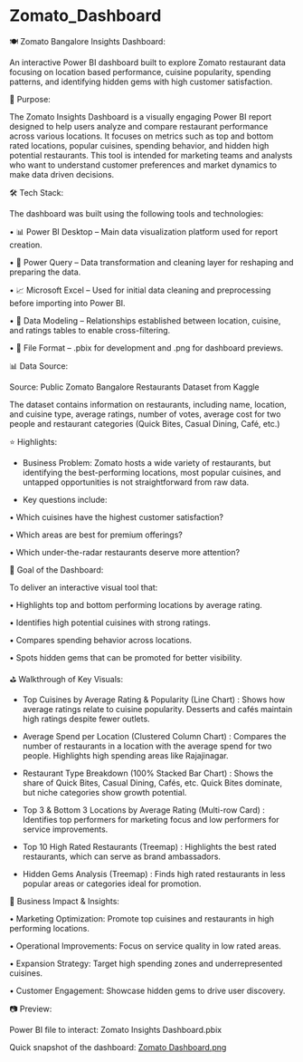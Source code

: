 # Zomato_Dashboard
🍽️ Zomato Bangalore Insights Dashboard:

An interactive Power BI dashboard built to explore Zomato restaurant data focusing on location based performance, cuisine popularity, spending patterns, and identifying hidden gems with high customer satisfaction.

📄 Purpose:

The Zomato Insights Dashboard is a visually engaging Power BI report designed to help users analyze and compare restaurant performance across various locations. It focuses on metrics such as top and bottom rated locations, popular cuisines, spending behavior, and hidden high potential restaurants. This tool is intended for marketing teams and analysts who want to understand customer preferences and market dynamics to make data driven decisions.

🛠 Tech Stack:

The dashboard was built using the following tools and technologies:

•	📊 Power BI Desktop – Main data visualization platform used for report creation.

•	📂 Power Query – Data transformation and cleaning layer for reshaping and preparing the data.

•	📈 Microsoft Excel – Used for initial data cleaning and preprocessing before importing into Power BI.

•	📝 Data Modeling – Relationships established between location, cuisine, and ratings tables to enable cross-filtering.

•	📁 File Format – .pbix for development and .png for dashboard previews.

📊 Data Source:

Source: Public Zomato  Bangalore Restaurants Dataset from Kaggle

The dataset contains information on restaurants, including name, location, and cuisine type, average ratings, number of votes, average cost for two people and restaurant categories (Quick Bites, Casual Dining, Café, etc.)

⭐ Highlights:

- Business Problem:
Zomato hosts a wide variety of restaurants, but identifying the best-performing locations, most popular cuisines, and untapped opportunities is not straightforward from raw data.

- Key questions include:

•	Which cuisines have the highest customer satisfaction?

•	Which areas are best for premium offerings?

•	Which under-the-radar restaurants deserve more attention?

🎯 Goal of the Dashboard:

To deliver an interactive visual tool that:

•	Highlights top and bottom performing locations by average rating.

•	Identifies high potential cuisines with strong ratings.

•	Compares spending behavior across locations.

•	Spots hidden gems that can be promoted for better visibility.

⛳ Walkthrough of Key Visuals:

-	Top Cuisines by Average Rating & Popularity (Line Chart) : Shows how average ratings relate to cuisine popularity. Desserts and cafés maintain high ratings despite fewer outlets.

-	Average Spend per Location (Clustered Column Chart) : Compares the number of restaurants in a location with the average spend for two people. Highlights high spending areas like Rajajinagar.

-	Restaurant Type Breakdown (100% Stacked Bar Chart) :	Shows the share of Quick Bites, Casual Dining, Cafés, etc. Quick Bites dominate, but niche categories show growth potential.

-	Top 3 & Bottom 3 Locations by Average Rating (Multi-row Card) :	Identifies top performers for marketing focus and low performers for service improvements.

-	Top 10 High Rated Restaurants (Treemap) :	Highlights the best rated restaurants, which can serve as brand ambassadors.

-	Hidden Gems Analysis (Treemap) :	Finds high rated restaurants in less popular areas or categories ideal for promotion.


💼 Business Impact & Insights:

•	Marketing Optimization: Promote top cuisines and restaurants in high performing locations.

•	Operational Improvements: Focus on service quality in low rated areas.

•	Expansion Strategy: Target high spending zones and underrepresented cuisines.

•	Customer Engagement: Showcase hidden gems to drive user discovery.

📷 Preview:

Power BI file to interact: Zomato Insights Dashboard.pbix

Quick snapshot of the dashboard: [Zomato Dashboard.png](https://github.com/sanskratiii/Zomato_Dashboard/blob/main/Zomato%20Dashboard.png)
